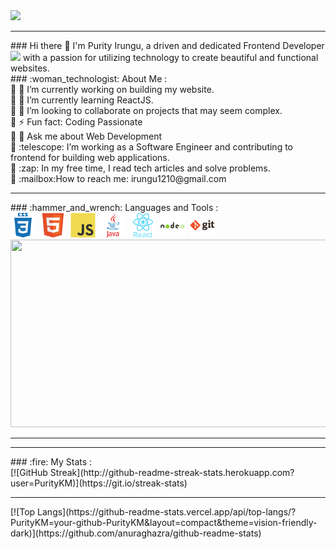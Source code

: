 <div id="header" align="left">
  <img src="https://media.giphy.com/media/M9gbBd9nbDrOTu1Mqx/giphy.gif" width="100"/>
</div>
</div><hr>
### Hi there 👋 I'm Purity Irungu, a driven and dedicated Frontend Developer <div><img src="https://media.giphy.com/media/WUlplcMpOCEmTGBtBW/giphy.gif" width="30"> with a passion for utilizing technology to create beautiful and functional websites.<br>
### :woman_technologist: About Me :<div>
📌 🔭 I’m currently working on building my website.<br>
📌 🌱 I’m currently learning ReactJS.<br>
📌 👯 I’m looking to collaborate on projects that may seem complex.<br>
📌 ⚡ Fun fact: Coding Passionate <br>
📌 💬 Ask me about Web Development<br>
📌 :telescope: I’m working as a Software Engineer and contributing to frontend for building web applications.<br>
📌 :zap: In my free time, I read tech articles and solve problems.<br>
📌 :mailbox:How to reach me: irungu1210@gmail.com
  <hr>
   ### :hammer_and_wrench: Languages and Tools :
  <div>
    <img src="https://github.com/devicons/devicon/blob/master/icons/css3/css3-plain-wordmark.svg"  title="CSS3" alt="CSS" width="40" height="40"/>&nbsp;
  <img src="https://github.com/devicons/devicon/blob/master/icons/html5/html5-original.svg" title="HTML5" alt="HTML" width="40" height="40"/>&nbsp;
  <img src="https://github.com/devicons/devicon/blob/master/icons/javascript/javascript-original.svg" title="JavaScript" alt="JavaScript" width="40" height="40"/>&nbsp;
  <img src="https://github.com/devicons/devicon/blob/master/icons/java/java-original-wordmark.svg" title="Java" alt="Java" width="40" height="40"/>&nbsp;
  <img src="https://github.com/devicons/devicon/blob/master/icons/react/react-original-wordmark.svg" title="React" alt="React" width="40" height="40"/>&nbsp;
    <img src="https://github.com/devicons/devicon/blob/master/icons/nodejs/nodejs-original-wordmark.svg" title="NodeJS" alt="NodeJS" width="40" height="40"/>&nbsp;
  <img src="https://github.com/devicons/devicon/blob/master/icons/git/git-original-wordmark.svg" title="Git" **alt="Git" width="40" height="40"/>

  </div>
  <div align="left">
  <img src="https://media.giphy.com/media/dWesBcTLavkZuG35MI/giphy.gif" width="600" height="300"/>
  <hr>

<hr>
### :fire: My Stats :
  <div>
  [![GitHub Streak](http://github-readme-streak-stats.herokuapp.com?user=PurityKM)](https://git.io/streak-stats)
    <hr>
   [![Top Langs](https://github-readme-stats.vercel.app/api/top-langs/?PurityKM=your-github-PurityKM&layout=compact&theme=vision-friendly-dark)](https://github.com/anuraghazra/github-readme-stats)
    
<!--
**PurityKM/PurityKM** is a ✨ _special_ ✨ repository because its `README.md` (this file) appears on your GitHub profile.

Here are some ideas to get you started:


- 🔭 I’m currently working on ...
- 🌱 I’m currently learning ...
- 👯 I’m looking to collaborate on ...
- 🤔 I’m looking for help with ...
- 💬 Ask me about ...
- 📫 How to reach me: ...
- 😄 Pronouns: ...

-->
